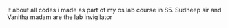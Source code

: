 It about all codes i made as part of my os lab course in S5.
Sudheep sir and Vanitha madam are the lab invigilator
